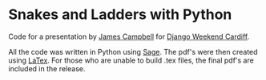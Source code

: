 # Snakes and Ladders with Python

Code for a presentation by [James Campbell](https://github.com/theref) for [Django Weekend Cardiff](https://djangoweekend.org/).

All the code was written in Python using [Sage](http://www.sagemath.org/). The pdf's were then created using [LaTex](http://www.latex-project.org/). For those who are unable to build .tex files, the final pdf's are included in the release.